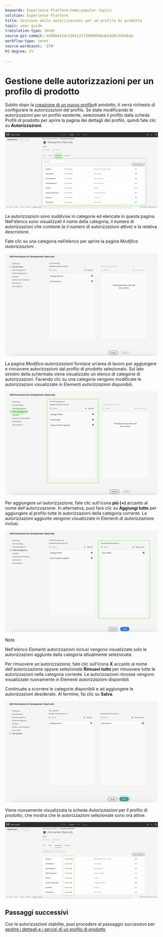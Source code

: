 ```yaml
---
keywords: Experience Platform;home;popular topics
solution: Experience Platform
title: Gestione delle autorizzazioni per un profilo di prodotto
topic: user guide
translation-type: tm+mt
source-git-commit: bd9884a24c5301121f30090946ab24d9c394db1b
workflow-type: tm+mt
source-wordcount: '279'
ht-degree: 2%

---
```



# Gestione delle autorizzazioni per un profilo di prodotto

Subito dopo la [creazione di un nuovo profilo](#create-a-new-product-profile)di prodotto, ti verrà richiesto di configurare le autorizzazioni del profilo. Se state modificando le autorizzazioni per un profilo esistente, selezionate il profilo dalla scheda Profili *di* prodotto per aprire la pagina dei dettagli del profilo, quindi fate clic su **Autorizzazioni**.

![profile-permissions](../images/profile-permissions.png)

Le autorizzazioni sono suddivise in categorie ed elencate in questa pagina. Nell&#39;elenco sono visualizzati il nome della categoria, il numero di autorizzazioni che contiene (e il numero di autorizzazioni attive) e la relativa descrizione.

Fate clic su una categoria nell’elenco per aprire la pagina *Modifica autorizzazioni* .

![edit-permissions](../images/edit-permissions.png)

La pagina *Modifica autorizzazioni* fornisce un’area di lavoro per aggiungere e rimuovere autorizzazioni dal profilo di prodotto selezionato. Sul lato sinistro della schermata viene visualizzato un elenco di categorie di autorizzazioni. Facendo clic su una categoria vengono modificate le autorizzazioni visualizzate in Elementi *autorizzazioni* disponibili.

![change-permissions-category](../images/change-permissions-category.png)

Per aggiungere un&#39;autorizzazione, fate clic sull&#39;icona **più (+)** accanto al nome dell&#39;autorizzazione. In alternativa, puoi fare clic su **Aggiungi tutto** per aggiungere al profilo tutte le autorizzazioni della categoria corrente. Le autorizzazioni aggiunte vengono visualizzate in Elementi *di autorizzazione* inclusi.

![add-permissions](../images/add-permissions.png)

>[!NOTE]
>
>Nell&#39;elenco *Elementi* autorizzazioni inclusi vengono visualizzate solo le autorizzazioni aggiunte dalla categoria attualmente selezionata.

Per rimuovere un&#39;autorizzazione, fate clic sull&#39;icona **X** accanto al nome dell&#39;autorizzazione oppure selezionate **Rimuovi tutto** per rimuovere tutte le autorizzazioni nella categoria corrente. Le autorizzazioni rimosse vengono visualizzate nuovamente in Elementi *autorizzazioni* disponibili.

Continuate a scorrere le categorie disponibili e ad aggiungere le autorizzazioni desiderate. Al termine, fai clic su **Salva**.

![permissions-Finish](../images/permissions-finish.png)

Viene nuovamente visualizzata la scheda *Autorizzazioni* per il profilo di prodotto, che mostra che le autorizzazioni selezionate sono ora attive.

![autorizzazioni aggiunte](../images/added-permissions.png)

## Passaggi successivi

Con le autorizzazioni stabilite, puoi procedere al passaggio successivo per [gestire i dettagli e i servizi di un profilo di prodotto](details-and-services.md)